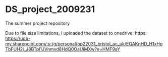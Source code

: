 # DS_project_2009231
The summer project repository

Due to file size limitations, I uploaded the dataset to onedrive: https: https://uob-my.sharepoint.com/:u:/g/personal/bp22031_bristol_ac_uk/EQAKnHD_H1xHpTbFUH2i_J8BTpl1JVnmvd8HdQ0OaUiMXw?e=HMF9aY
